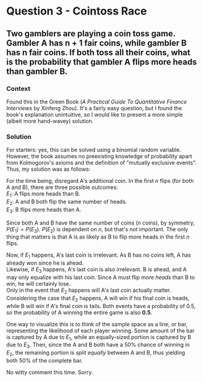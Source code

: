 # Question 3 - Cointoss Race  

## Two gamblers are playing a coin toss game. Gambler A has n + 1 fair coins, while gambler B has n fair coins. If both toss all their coins, what is the probability that gambler A flips more heads than gambler B.  

### Context  
Found this in the Green Book (*A Practical Guide To Quantitative Finance Interviews* by Xinfeng Zhou). It's a fairly easy question, but I found the book's explanation unintuitive, so I would like to present a more simple (albeit more hand-wavey) solution.  

### Solution  
For starters: yes, this can be solved using a binomial random variable. However, the book assumes no preexisting knowledge of probability apart from Kolmogorov's axioms and the definition of "mutually exclusive events". Thus, my solution was as follows:  

For the time being, disregard A's additional coin. In the first $n$ flips (for both A and B), there are three possible outcomes:  
$E_1$: A flips more heads than B.  
$E_2$: A and B both flip the same number of heads.  
$E_3$: B flips more heads than A.  

Since both A and B have the same number of coins ($n$ coins), by symmetry, $P(E_1) = P(E_3)$. $P(E_2)$ is dependent on $n$, but that's not important. The only thing that matters is that A is as likely as B to flip more heads in the first $n$ flips.  

Now, if $E_1$ happens, A's last coin is irrelevant. As B has no coins left, A has already won since he is ahead.  
Likewise, if $E_3$ happens, A's last coin is also irrelevant. B is ahead, and A may only equalize with his last coin. Since A must flip *more heads* than B to win, he will certainly lose.  
Only in the event that $E_2$ happens will A's last coin actually matter. Considering the case that $E_2$ happens, A will win if his final coin is heads, while B will win if A's final coin is tails. Both events have a probability of 0.5, so the probability of A winning the entire game is also **0.5**.  

One way to visualize this is to think of the sample space as a line, or bar, representing the likelihood of each player winning. Some amount of the bar is captured by A due to $E_1$, while an equally-sized portion is captured by B due to $E_3$. Then, since the A and B both have a 50% chance of winning in $E_2$, the remaining portion is *split equally* between A and B, thus yielding both 50% of the complete bar.  

No witty comment this time. Sorry.


